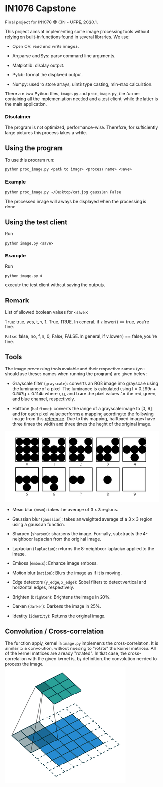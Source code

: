 # IN1076 Capstone

Final project for IN1076 @ CIN - UFPE, 2020.1.

This project aims at implementing some image processing tools without relying on built-in functions found in several libraries. We use:

- Open CV: read and write images.

- Argparse and Sys: parse command line arguments.

- Matplotlib: display output.

- Pylab: format the displayed output.

- Numpy: used to store arrays, uint8 type casting, min-max calculation.

There are two Python files, `image.py` and `proc_image.py`, the former containing all the implementation needed and a test client, while the latter is the main application.

### Disclaimer

The program is not optimized, performance-wise. Therefore, for sufficiently large pictures this process takes a while.

## Using the program

To use this program run:

    python proc_image.py <path to image> <process name> <save>

### Example

    python proc_image.py ~/Desktop/cat.jpg gaussian False

The processed image will always be displayed when the processing is done.

## Using the test client

Run

    python image.py <save>

### Example

Run

    python image.py 0

execute the test client without saving the outputs.

## Remark

List of allowed boolean values for `<save>`:

`True`: true, yes, t, y, 1, True, TRUE. In general, if v.lower() == true, you're fine.

`False`: false, no, f, n, 0, False, FALSE. In general, if v.lower() == false, you're fine.

## Tools

The image processing tools avaiable and their respective names (you should use theses names when running the program) are given below:

- Grayscale filter (`grayscale`): converts an RGB image into grayscale using the luminance of a pixel. The luminance is calculated using l = 0.299r + 0.587g + 0.114b where r, g, and b are the pixel values for the red, green, and blue channel, respectively.

- Halftone (`halftone`): converts the range of a grayscale image to [0, 9] and for each pixel value performs a mapping acording to the following image from this [reference](http://www.imageprocessingplace.com/DIP-3E/dip3e_student_projects.htm#02-01). Due to this mapping, halftoned images have three times the width and three times the heght of the original image.

![Halftone map](halftone_map.png)

- Mean blur (`mean`): takes the average of 3 x 3 regions.

- Gaussian blur (`gaussian`): takes an weighted average of a 3 x 3 region using a gaussian function.

- Sharpen (`sharpen`): sharpens the image. Formally, substracts the 4-neighboor laplacian from the original image.

- Laplacian (`laplacian`): returns the 8-neighboor laplacian applied to the image.

- Emboss (`emboss`): Enhance image emboss.

- Motion blur (`motion`): Blurs the image as if it is moving.

- Edge detectors (`y_edge`, `x_edge`): Sobel filters to detect vertical and horizontal edges, respectively.

- Brighten (`brighten`): Brightens the image in 20%.

- Darken (`darken`): Darkens the image in 25%.

- Identity (`identity`): Returns the original image.

## Convolution / Cross-correlation

The function apply_kernel in `image.py` implements the cross-correlation. It is similar to a convolution, without needing to "rotate" the kernel matrices. All of the kernel matrices are already "rotated". In that case, the cross-correlation with the given kernel is, by definition, the convolution needed to process the image.
![convolution](conv.gif)